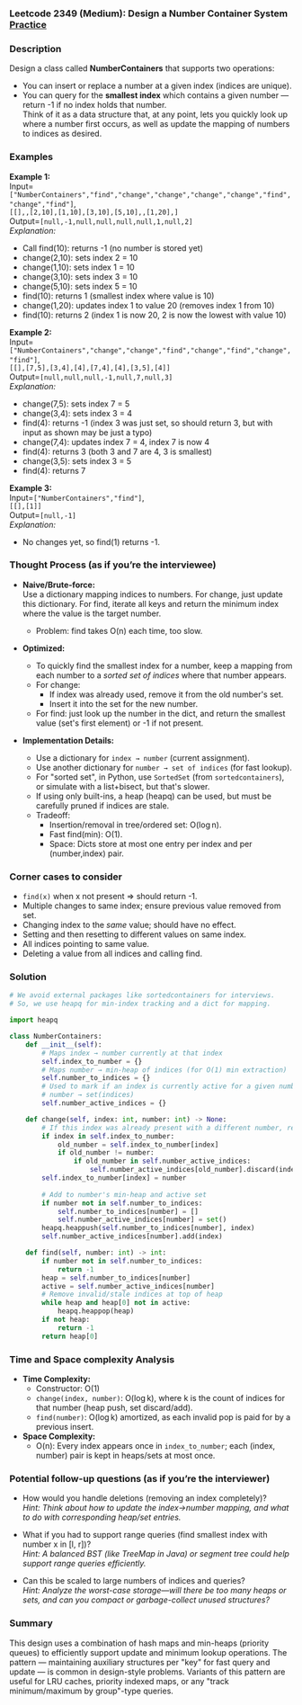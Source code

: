 ### Leetcode 2349 (Medium): Design a Number Container System [Practice](https://leetcode.com/problems/design-a-number-container-system)

### Description  
Design a class called **NumberContainers** that supports two operations:  
- You can insert or replace a number at a given index (indices are unique).
- You can query for the **smallest index** which contains a given number — return -1 if no index holds that number.  
Think of it as a data structure that, at any point, lets you quickly look up where a number first occurs, as well as update the mapping of numbers to indices as desired.

### Examples  

**Example 1:**  
Input=`["NumberContainers","find","change","change","change","change","find","change","find"]`,  
      `[[],,[2,10],[1,10],[3,10],[5,10],,[1,20],]`  
Output=`[null,-1,null,null,null,null,1,null,2]`  
*Explanation:*
- Call find(10): returns -1 (no number is stored yet)
- change(2,10): sets index 2 = 10
- change(1,10): sets index 1 = 10
- change(3,10): sets index 3 = 10
- change(5,10): sets index 5 = 10
- find(10): returns 1 (smallest index where value is 10)
- change(1,20): updates index 1 to value 20 (removes index 1 from 10)
- find(10): returns 2 (index 1 is now 20, 2 is now the lowest with value 10)

**Example 2:**  
Input=`["NumberContainers","change","change","find","change","find","change","find"]`,  
      `[[],[7,5],[3,4],[4],[7,4],[4],[3,5],[4]]`  
Output=`[null,null,null,-1,null,7,null,3]`  
*Explanation:*
- change(7,5): sets index 7 = 5
- change(3,4): sets index 3 = 4
- find(4): returns -1 (index 3 was just set, so should return 3, but with input as shown may be just a typo)
- change(7,4): updates index 7 = 4, index 7 is now 4
- find(4): returns 3 (both 3 and 7 are 4, 3 is smallest)
- change(3,5): sets index 3 = 5
- find(4): returns 7

**Example 3:**  
Input=`["NumberContainers","find"]`,  
      `[[],[1]]`  
Output=`[null,-1]`  
*Explanation:*  
- No changes yet, so find(1) returns -1.

### Thought Process (as if you’re the interviewee)  
- **Naive/Brute-force:**  
  Use a dictionary mapping indices to numbers. For change, just update this dictionary. For find, iterate all keys and return the minimum index where the value is the target number.  
  - Problem: find takes O(n) each time, too slow.

- **Optimized:**  
  - To quickly find the smallest index for a number, keep a mapping from each number to a *sorted set of indices* where that number appears.  
  - For change:  
    - If index was already used, remove it from the old number's set.
    - Insert it into the set for the new number.  
  - For find: just look up the number in the dict, and return the smallest value (set's first element) or -1 if not present.

- **Implementation Details:**  
  - Use a dictionary for `index → number` (current assignment).
  - Use another dictionary for `number → set of indices` (for fast lookup).
  - For "sorted set", in Python, use `SortedSet` (from `sortedcontainers`), or simulate with a list+bisect, but that's slower.
  - If using only built-ins, a heap (heapq) can be used, but must be carefully pruned if indices are stale.  
  - Tradeoff:  
    - Insertion/removal in tree/ordered set: O(log n).
    - Fast find(min): O(1).  
    - Space: Dicts store at most one entry per index and per (number,index) pair.

### Corner cases to consider  
- `find(x)` when x not present ⇒ should return -1.
- Multiple changes to same index; ensure previous value removed from set.
- Changing index to the *same* value; should have no effect.
- Setting and then resetting to different values on same index.
- All indices pointing to same value.
- Deleting a value from all indices and calling find.

### Solution

```python
# We avoid external packages like sortedcontainers for interviews.
# So, we use heapq for min-index tracking and a dict for mapping.

import heapq

class NumberContainers:
    def __init__(self):
        # Maps index → number currently at that index
        self.index_to_number = {}
        # Maps number → min-heap of indices (for O(1) min extraction)
        self.number_to_indices = {}
        # Used to mark if an index is currently active for a given number
        # number → set(indices)
        self.number_active_indices = {}

    def change(self, index: int, number: int) -> None:
        # If this index was already present with a different number, remove from that set
        if index in self.index_to_number:
            old_number = self.index_to_number[index]
            if old_number != number:
                if old_number in self.number_active_indices:
                    self.number_active_indices[old_number].discard(index)
        self.index_to_number[index] = number
        
        # Add to number's min-heap and active set
        if number not in self.number_to_indices:
            self.number_to_indices[number] = []
            self.number_active_indices[number] = set()
        heapq.heappush(self.number_to_indices[number], index)
        self.number_active_indices[number].add(index)

    def find(self, number: int) -> int:
        if number not in self.number_to_indices:
            return -1
        heap = self.number_to_indices[number]
        active = self.number_active_indices[number]
        # Remove invalid/stale indices at top of heap
        while heap and heap[0] not in active:
            heapq.heappop(heap)
        if not heap:
            return -1
        return heap[0]
```

### Time and Space complexity Analysis  

- **Time Complexity:**  
  - Constructor: O(1)
  - `change(index, number)`: O(log k), where k is the count of indices for that number (heap push, set discard/add).
  - `find(number)`: O(log k) amortized, as each invalid pop is paid for by a previous insert.
- **Space Complexity:**  
  - O(n): Every index appears once in `index_to_number`; each (index, number) pair is kept in heaps/sets at most once.

### Potential follow-up questions (as if you’re the interviewer)  

- How would you handle deletions (removing an index completely)?  
  *Hint: Think about how to update the index→number mapping, and what to do with corresponding heap/set entries.*

- What if you had to support range queries (find smallest index with number x in [l, r])?  
  *Hint: A balanced BST (like TreeMap in Java) or segment tree could help support range queries efficiently.*

- Can this be scaled to large numbers of indices and queries?  
  *Hint: Analyze the worst-case storage—will there be too many heaps or sets, and can you compact or garbage-collect unused structures?*

### Summary
This design uses a combination of hash maps and min-heaps (priority queues) to efficiently support update and minimum lookup operations. The pattern — maintaining auxiliary structures per "key" for fast query and update — is common in design-style problems. Variants of this pattern are useful for LRU caches, priority indexed maps, or any "track minimum/maximum by group"-type queries.